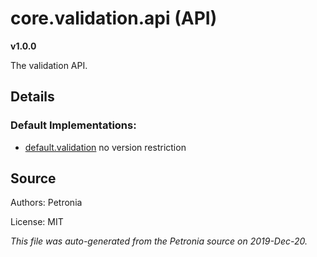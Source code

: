 # core.validation.api (API)
**v1.0.0**

The validation API.

## Details









### Default Implementations:
* [default.validation](default.validation.md)
  no version restriction


## Source

Authors: Petronia

License: MIT

*This file was auto-generated from the Petronia source on 2019-Dec-20.*
